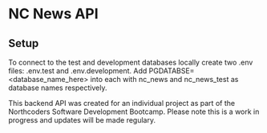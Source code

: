 # NC News API

## Setup

To connect to the test and development databases locally create two .env files: .env.test and .env.development. Add PGDATABSE=<database_name_here> into each with nc_news and nc_news_test as database names respectively.

This backend API was created for an individual project as part of the Northcoders Software Development Bootcamp. Please note this is a work in progress and updates will be made regulary. 
